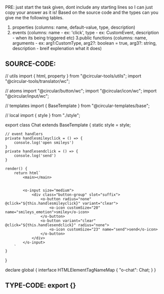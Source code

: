 PRE: just start the task given, dont include any starting lines so I can just copy your answer as it is!
 Based on the source code and the types can you give me the following tables. 
1. properties (columns: name, default-value, type, description) 
2. events (columns: name - ex: 'click', type - ex: CustomEvent<ClickEvent>, description - when its being triggered etc) 
3.public functions (columns: name, arguments - ex: arg1:CustomType, arg2?: boolean = true, arg3?: string, description - breif explenation what it does)

## SOURCE-CODE:
 // utils 
import { html, property } from "@circular-tools/utils";
import "@circular-tools/translator/wc";

// atoms 
import "@circular/button/wc";
import "@circular/icon/wc";
import "@circular/input/wc";

// templates
import { BaseTemplate } from "@circular-templates/base";

// local 
import { style } from "./style";

export class Chat extends BaseTemplate {
    static style = style;

    // event handlers
    private handlesmileyclick = () => {
        console.log('open smileys')
    }
    private handlesendclick = () => {
        console.log('send')
    }

    render() {
        return html`
            <main></main>

            
            <o-input size="medium">
                <div class="button-group" slot="suffix">
                    <o-button radius="none" @click="${this.handlesmileyclick}" variant="clear">
                        <o-icon customSize="20" name="smileys_emotion">smiley</o-icon>
                    </o-button>
                    <o-button variant="clear" @click="${this.handlesendclick}" radius="none">
                        <o-icon customSize="23" name="send">send</o-icon>
                    </o-button>
                </div>
            </o-input>
        `
    }
}


declare global {
    interface HTMLElementTagNameMap {
        "o-chat": Chat;
    }
}

## TYPE-CODE: export {}